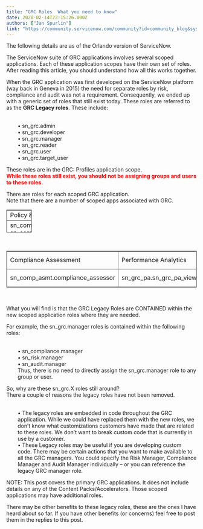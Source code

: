 ```yaml
---
title: "GRC Roles  What you need to know"
date: 2020-02-14T22:15:26.000Z
authors: ["Jan Spurlin"]
link: "https://community.servicenow.com/community?id=community_blog&sys_id=7d07e198db4b0cdc5ed4a851ca961994"
---
```

<p>The following details are as of the Orlando version of ServiceNow.</p>
<p>The ServiceNow suite of GRC applications involves several scoped applications. Each of these application scopes have their own set of roles. After reading this article, you should understand how all this works together.</p>
<p>When the GRC application was first developed on the ServiceNow platform (way back in Geneva in 2015) the need for separate roles by risk, compliance and audit was not a requirement. Consequently, we ended up with a generic set of roles that still exist today. These roles are referred to as the <strong>GRC Legacy roles</strong>. These include:</p>
<p style="padding-left: 30px;"><br />• sn_grc.admin<br />• sn_grc.developer<br />• sn_grc.manager<br />• sn_grc.reader<br />• sn_grc.user<br />• sn_grc.target_user</p>
<p>These roles are in the GRC: Profiles application scope.<br /><span style="color: #ff0000;"><strong>While these roles still exist, you should not be assigning groups and users to these roles.</strong></span></p>
<p>There are roles for each scoped GRC application.<br />Note that there are a number of scoped apps associated with GRC.</p>
<table style="width: 67px; height: 60px;" border="1"><tbody><tr><td style="width: 15.1136px;">Policy &amp; Compliance </td><td style="width: 15.1136px;">Risk</td><td style="width: 15.1136px;">Audit</td></tr><tr><td style="width: 15.1136px;">sn_compliance.admin<br />sn_compliance.attestation_creator<br />sn_compliance.developer<br />sn_compliance.manager<br />sn_compliance.reader<br />sn_compliance.user</td><td style="width: 15.1136px;">sn_risk.admin<br />sn_risk.asmt_creator<br />sn_risk.manager<br />sn_risk.reader<br />sn_risk.user</td><td style="width: 15.1136px;">sn_audit.admin<br />sn_audit.developer<br />sn_audit.external_auditor<br />sn_audit.manager<br />sn_audit.user</td></tr></tbody></table>
<p> </p>
<table border="1"><tbody><tr><td>Compliance Assessment</td><td>Performance Analytics</td><td>Advanced Risk</td><td>UCF</td></tr><tr><td>sn_comp_asmt.compliance_assessor</td><td>sn_grc_pa.sn_grc_pa_viewer</td><td>No new roles</td><td>sn_comp_ucf.admin</td></tr></tbody></table>
<p> </p>
<p>What you will find is that the GRC Legacy Roles are CONTAINED within the new scoped application roles where they are needed.</p>
<p>For example, the sn_grc.manager roles is contained within the following roles:</p>
<p style="padding-left: 30px;"><br />• sn_compliance.manager<br />• sn_risk.manager<br />• sn_audit.manager<br />Thus, there is no need to directly assign the sn_grc.manager role to any group or user.</p>
<p>So, why are these sn_grc.X roles still around?<br />There a couple of reasons the legacy roles have not been removed.</p>
<p style="padding-left: 30px;"><br />• The legacy roles are embedded in code throughout the GRC application. While we could have replaced them with the new roles, we don’t know what customizations customers have made that are related to these roles. We don’t want to break custom code that is currently in use by a customer.<br />• These Legacy roles may be useful if you are developing custom code. There may be certain actions that you want to make available to all the GRC managers. You could specify the Risk Manager, Compliance Manager and Audit Manager individually – or you can reference the legacy GRC manager role.</p>
<p>NOTE: This post covers the primary GRC applications. It does not include details on any of the Content Packs/Accelerators. Those scoped applications may have additional roles.</p>
<p>There may be other benefits to these legacy roles, these are the ones I have heard about so far. If you have other benefits (or concerns) feel free to post them in the replies to this post.</p>